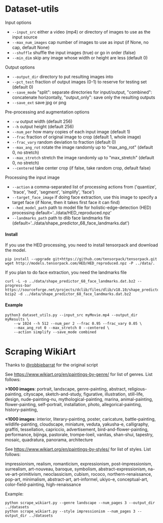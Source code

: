 
# Dataset-utils
    
Input options

* `--input_src` either a video (mp4) or directory of images to use as the input source
* `--max_num_images` cap number of images to use as input (if None, no cap, default None)
* `--shuffle` shuffle the input images (true) or go in order (false)
* `--min_dim` skip any image whose width or height are less (default 0)

Output options

* `--output_dir` directory to put resulting images into
* `--pct_test` fraction of output images (0-1) to reserve for testing set (default 0)
* `--save_mode` "split": separate directories for input/output, "combined": concatenate horizontally, "output_only": save only the resulting outputs
* `--save_ext` save jpg or png

Pre-processing and augmentation options

* `--w` output width (default 256)
* `--h` output height (default 256)
* `--num_per` how many copies of each input image (default 1)
* `--frac` fraction of original image to crop (default 1, whole image)
* `--frac_vary` random deviation to fraction (default 0)
* `--max_ang_rot` rotate the image randomly up to "max_ang_rot" (default 0, no stretch)
* `--max_stretch` stretch the image randomly up to "max_stretch" (default 0, no stretch)
* `--centered` take center crop (if false, take random crop, default false)

Processing the input image

* `--action` a comma-separated list of processing actions from ('quantize', 'trace', 'hed', 'segment', 'simplify', 'face')
* `--target_face_image` if doing face extraction, use this image to specify a target face (if None, then it takes first face it can find)
* `--hed_model_path` path to model file for holistic-edge-detection (HED) processing default='../data/HED_reproduced.npz'
* `--landmarks_path` path to dlib face landmarks file (default='../data/shape_predictor_68_face_landmarks.dat')


#### Install

If you use the HED processing, you need to install tensorpack and download the model.

    pip install --upgrade git+https://github.com/tensorpack/tensorpack.git
    wget http://models.tensorpack.com/HED/HED_reproduced.npz -P ../data/.
    
If you plan to do face extraction, you need the landmarks file

    curl -L -o ../data/shape_predictor_68_face_landmarks.dat.bz2 --progress-bar https://sourceforge.net/projects/dclib/files/dlib/v18.10/shape_predictor_68_face_landmarks.dat.bz2
    bzip2 -d ../data/shape_predictor_68_face_landmarks.dat.bz2

#### Example

    python3 dataset_utils.py --input_src myMovie.mp4 --output_dir myResults \
        --w 1024 --h 512 --num_per 2 --frac 0.95 --frac_vary 0.05 \
        --max_ang_rot 0 --max_stretch 0 --centered \
        --action simplify --save_mode combined


# Scraping WikiArt 

Thanks to [@robbiebarrat](http://github.com/robbiebarrat/) for the original script

See https://www.wikiart.org/en/paintings-by-genre/ for list of genres. List follows:

**>1000 images**: portrait, landscape, genre-painting, abstract, religious-painting, cityscape, sketch-and-study, figurative, illustration, still-life, design, nude-painting-nu, mythological-painting, marina, animal-painting, flower-painting, self-portrait, installation, photo, allegorical-painting, history-painting, 

**<1000 images**: interior, literary-painting, poster, caricature, battle-painting, wildlife-painting, cloudscape, miniature, veduta, yakusha-e, calligraphy, graffiti, tessellation, capriccio, advertisement, bird-and-flower-painting, performance, bijinga, pastorale, trompe-loeil, vanitas, shan-shui, tapestry, mosaic, quadratura, panorama, architecture


See https://www.wikiart.org/en/paintings-by-styles/ for list of styles. List follows:

impressionism, realism, romanticism, expressionism, post-impressionism, surrealism, art-nouveau, baroque, symbolism, abstract-expressionism, na-ve-art-primitivism, neoclassicism, cubism, rococo, northern-renaissance, pop-art, minimalism, abstract-art, art-informel, ukiyo-e, conceptual-art, color-field-painting, high-renaissance

Example:

    python scrape_wikiart.py --genre landscape --num_pages 3 --output_dir ../datasets
    python scrape_wikiart.py --style impressionism --num_pages 3 --output_dir ../datasets
